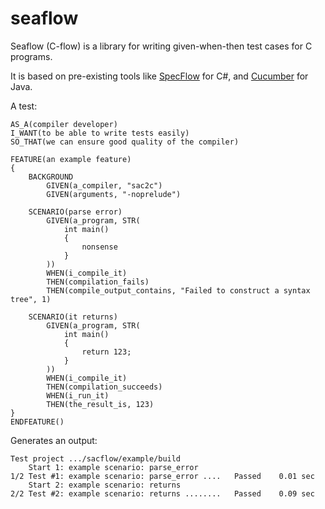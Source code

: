 
# seaflow

Seaflow (C-flow) is a library for writing given-when-then test cases for C programs.

It is based on pre-existing tools like [SpecFlow](https://specflow.org/) for C#, and [Cucumber](https://cucumber.io/) for Java.

A test:

```
AS_A(compiler developer)
I_WANT(to be able to write tests easily)
SO_THAT(we can ensure good quality of the compiler)

FEATURE(an example feature)
{
    BACKGROUND
        GIVEN(a_compiler, "sac2c")
        GIVEN(arguments, "-noprelude")

    SCENARIO(parse error)
        GIVEN(a_program, STR(
            int main()
            {
                nonsense
            }
        ))
        WHEN(i_compile_it)
        THEN(compilation_fails)
        THEN(compile_output_contains, "Failed to construct a syntax tree", 1)

    SCENARIO(it returns)
        GIVEN(a_program, STR(
            int main()
            {
                return 123;
            }
        ))
        WHEN(i_compile_it)
        THEN(compilation_succeeds)
        WHEN(i_run_it)
        THEN(the_result_is, 123)
}
ENDFEATURE()
```

Generates an output:

```
Test project .../sacflow/example/build
    Start 1: example scenario: parse_error
1/2 Test #1: example scenario: parse_error ....   Passed    0.01 sec
    Start 2: example scenario: returns
2/2 Test #2: example scenario: returns ........   Passed    0.09 sec
```
